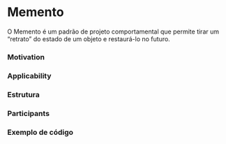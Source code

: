 # Memento

O Memento é um padrão de projeto comportamental que permite tirar um “retrato” do estado de um objeto e restaurá-lo no futuro.

### Motivation

### Applicability

### Estrutura

### Participants

### Exemplo de código
